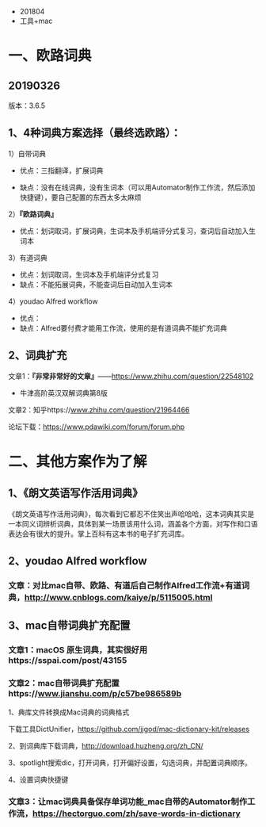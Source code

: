 * 201804
* 工具+mac




# 一、欧路词典

## 20190326
版本：3.6.5


## 1、4种词典方案选择（最终选欧路）：

1）自带词典

* 优点：三指翻译，扩展词典


* 缺点：没有在线词典，没有生词本（可以用Automator制作工作流，然后添加快捷键），要自己配置的东西太多太麻烦

2）**『欧路词典』**

* 优点：划词取词，扩展词典，生词本及手机端评分式复习，查词后自动加入生词本

3）有道词典

* 优点：划词取词，生词本及手机端评分式复习
* 缺点：不能拓展词典，不能查词后自动加入生词本


4）youdao Alfred workflow

* 优点：
* 缺点：Alfred要付费才能用工作流，使用的是有道词典不能扩充词典

## 2、词典扩充

文章1：**『非常非常好的文章』**——https://www.zhihu.com/question/22548102

* 牛津高阶英汉双解词典第8版

文章2：知乎https://www.zhihu.com/question/21964466

论坛下载：https://www.pdawiki.com/forum/forum.php



# 二、其他方案作为了解

## 1、《朗文英语写作活用词典》

《朗文英语写作活用词典》，每次看到它都忍不住笑出声哈哈哈，这本词典其实是一本同义词辨析词典，具体到某一场景该用什么词，涵盖各个方面，对写作和口语表达会有很大的提升。掌上百科有这本书的电子扩充词库。



## 2、youdao Alfred workflow

### 文章：对比mac自带、欧路、有道后自己制作Alfred工作流+有道词典，http://www.cnblogs.com/kaiye/p/5115005.html



## 3、mac自带词典扩充配置

### 文章1：macOS 原生词典，其实很好用https://sspai.com/post/43155

### 文章2：mac自带词典扩充配置https://www.jianshu.com/p/c57be986589b

1、典库文件转换成Mac词典的词典格式

下载工具DictUnifier，https://github.com/jjgod/mac-dictionary-kit/releases

2、到词典库下载词典，http://download.huzheng.org/zh_CN/

3、spotlight搜索dic，打开词典，打开偏好设置，勾选词典，并配置词典顺序。

4、设置词典快捷键

### 文章3：让mac词典具备保存单词功能_mac自带的Automator制作工作流，https://hectorguo.com/zh/save-words-in-dictionary